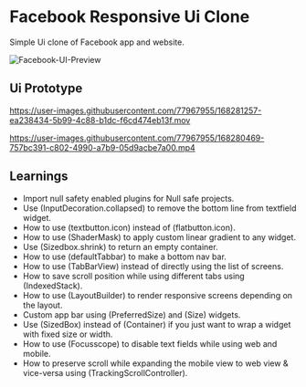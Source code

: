 # Facebook Responsive Ui Clone

Simple Ui clone of Facebook app and website.

![Facebook-UI-Preview](https://user-images.githubusercontent.com/77967955/192444139-e555598b-6ccc-48d3-81f5-1217a80cdcc3.png)

## Ui Prototype

https://user-images.githubusercontent.com/77967955/168281257-ea238434-5b99-4c88-b1dc-f6cd474eb13f.mov

https://user-images.githubusercontent.com/77967955/168280469-757bc391-c802-4990-a7b9-05d9acbe7a00.mp4


## Learnings

- Import null safety enabled plugins for Null safe projects.
- Use (InputDecoration.collapsed) to remove the bottom line from textfield widget.
- How to use (textbutton.icon) instead of (flatbutton.icon).
- How to use (ShaderMask) to apply custom linear gradient to any widget.
- Use (Sizedbox.shrink) to return an empty container.
- How to use (defaultTabbar) to make a bottom nav bar.
- How to use (TabBarView) instead of directly using the list of screens.
- How to save scroll position while using different tabs using (IndexedStack).
- How to use (LayoutBuilder) to render responsive screens depending on the layout.
- Custom app bar using (PreferredSize) and (Size) widgets.
- Use (SizedBox) instead of (Container) if you just want to wrap a widget with fixed size or width.
- How to use (Focusscope) to disable text fields while using web and mobile.
- How to preserve scroll while expanding the mobile view to web view & vice-versa using (TrackingScrollController).
